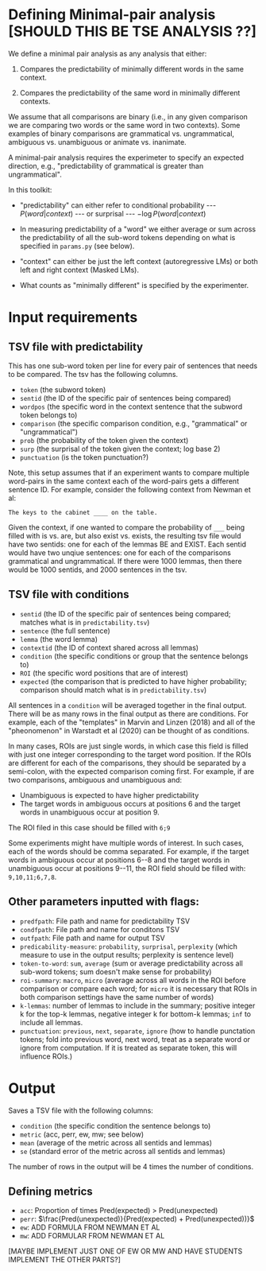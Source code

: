 # Defining Minimal-pair analysis [SHOULD THIS BE TSE ANALYSIS ??]

We define a minimal pair analysis as any analysis that either: 

1. Compares the predictability of minimally different words in the same context.

2. Compares the predictability of the same word in minimally different contexts. 

We assume that all comparisons are binary (i.e., in any given comparison we are comparing two words or the same word in two contexts). Some examples of binary comparisons are grammatical vs. ungrammatical, ambiguous vs. unambiguous or animate vs. inanimate. 

A minimal-pair analysis requires the experimeter to specify an expected direction, e.g., "predictability of grammatical is greater than ungrammatical". 


In this toolkit:

- "predictability" can either refer to conditional probability --- $P(word | context)$ --- or surprisal --- $-\log P(word | context)$

- In measuring predictability of a "word" we either average or sum across the predictability of all the sub-word tokens depending on what is specified in `params.py` (see below). 

- "context" can either be just the left context (autoregressive LMs) or both left and right context (Masked LMs). 

- What counts as "minimally different" is specified by the experimenter. 



# Input requirements

## TSV file with predictability
This has one sub-word token per line for every pair of sentences that needs to be compared. The tsv has the following columns. 
- `token` (the subword token)
- `sentid` (the ID of the specific pair of sentences being compared)
- `wordpos` (the specific word in the context sentence that the subword token belongs to)
- `comparison` (the specific comparison condition, e.g., "grammatical" or "ungrammatical")
- `prob` (the probability of the token given the context)
- `surp` (the surprisal of the token given the context; log base 2)
- `punctuation` (is the token punctuation?)

Note, this setup assumes that if an experiment wants to compare multiple word-pairs in the same context each of the word-pairs gets a different sentence ID. For example, consider the following context from Newman et al: 

```The keys to the cabinet ____ on the table. ```

Given the context, if one wanted to compare the probability of `___` being filled with is vs. are, but also exist vs. exists, the resulting tsv file would have two sentids: one for each of the lemmas BE and EXIST. Each sentid would have two unqiue sentences: one for each of the comparisons grammatical and ungrammatical. If there were 1000 lemmas, then there would be 1000 sentids, and 2000 sentences in the tsv. 


## TSV file with conditions

- `sentid` (the ID of the specific pair of sentences being compared; matches what is in `predictability.tsv`)
- `sentence` (the full sentence)
- `lemma` (the word lemma)
- `contextid` (the ID of context shared across all lemmas)
- `condition` (the specific conditions or group that the sentence belongs to)
- `ROI` (the specific word positions that are of interest)
- `expected` (the comparison that is predicted to have higher probability; comparison should match what is in `predictability.tsv`)

All sentences in a `condition` will be averaged together in the final output. There will be as many rows in the final output as there are conditions. For example, each of the "templates" in Marvin and Linzen (2018) and all of the "pheonomenon" in Warstadt et al (2020) can be thought of as conditions. 

In many cases, ROIs are just single words, in which case this field is filled with just one integer corresponding to the target word position. If the ROIs are different for each of the comparisons, they should be separated by a semi-colon, with the expected comparison coming first. For example, if are two comparisons, ambiguous and unambiguous and: 
- Unambiguous is expected to have higher predictability
- The target words in ambiguous occurs at positions 6 and the target words in unambiguous occur at position 9.

The ROI filed in this case should be filled with  `6;9`

Some experiments might have multiple words of interest. In such cases, each of the words should be comma separated. For example, if the target words in ambiguous occur at positions 6--8 and the target words in unambiguous occur at positions 9--11, the ROI field should be filled with: `9,10,11;6,7,8`. 


## Other parameters inputted with flags:

- `predfpath`: File path and name for predictability TSV
- `condfpath`: File path and name for conditons TSV
- `outfpath`: File path and name for output TSV
- `predicability-measure`: `probability`, `surprisal`, `perplexity` (which measure to use in the output results; perplexity is sentence level)
- `token-to-word`: `sum`, `average` (sum or average predictability across all sub-word tokens; sum doesn't make sense for probability)
- `roi-summary`: `macro`, `micro` (average across all words in the ROI before comparison or compare each word; for `micro` it is necessary that ROIs in both comparison settings have the same number of words)
- `k-lemmas`: number of lemmas to include in the summary; positive integer k for the top-k lemmas, negative integer k for bottom-k lemmas; `inf` to include all lemmas. 
- `punctuation`: `previous`, `next`, `separate`, `ignore` (how to handle punctation tokens; fold into previous word, next word, treat as a separate word or ignore from computation. If it is treated as separate token, this will influence ROIs.)



# Output

Saves a TSV file with the following columns: 

- `condition` (the specific condition the sentence belongs to)
- `metric` (acc, perr, ew, mw; see below)
- `mean` (average of the metric across all sentids and lemmas)
- `se` (standard error of the metric across all sentids and lemmas)

The number of rows in the output will be 4 times the number of conditions. 

## Defining metrics

- `acc`: Proportion of times Pred(expected) > Pred(unexpected)
- `perr`: $\frac{Pred(unexpected)}{Pred(expected) + Pred(unexpected))}$
- `ew`: ADD FORMULA FROM NEWMAN ET AL 
- `mw`: ADD FORMULAR FROM NEWMAN ET AL

[MAYBE IMPLEMENT JUST ONE OF EW OR MW AND HAVE STUDENTS IMPLEMENT THE OTHER PARTS?]

